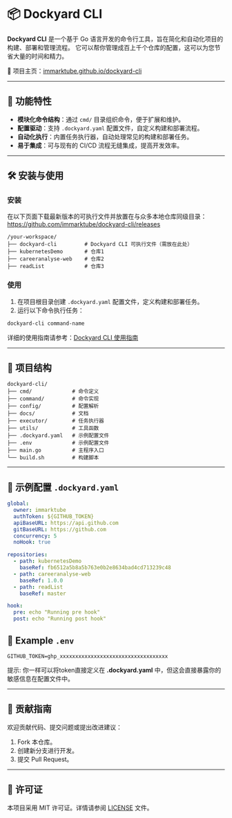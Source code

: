 # 📦 Dockyard CLI

**Dockyard CLI** 是一个基于 Go 语言开发的命令行工具，旨在简化和自动化项目的构建、部署和管理流程。
它可以帮你管理成百上千个仓库的配置，这可以为您节省大量的时间和精力。

🔗 项目主页：[immarktube.github.io/dockyard-cli](https://immarktube.github.io/dockyard-cli/)

---

## 🚀 功能特性

- **模块化命令结构**：通过 `cmd/` 目录组织命令，便于扩展和维护。
- **配置驱动**：支持 `.dockyard.yaml` 配置文件，自定义构建和部署流程。
- **自动化执行**：内置任务执行器，自动处理常见的构建和部署任务。
- **易于集成**：可与现有的 CI/CD 流程无缝集成，提高开发效率。

---

## 🛠️ 安装与使用

### 安装

在以下页面下载最新版本的可执行文件并放置在与众多本地仓库同级目录： 
https://github.com/immarktube/dockyard-cli/releases
```
/your-workspace/
├── dockyard-cli         # Dockyard CLI 可执行文件（需放在此处）
├── kubernetesDemo       # 仓库1
├── careeranalyse-web    # 仓库2
├── readList             # 仓库3
```

### 使用

1. 在项目根目录创建 `.dockyard.yaml` 配置文件，定义构建和部署任务。
2. 运行以下命令执行任务：

```bash
dockyard-cli command-name
```

详细的使用指南请参考：[Dockyard CLI 使用指南](https://github.com/immarktube/dockyard-cli/wiki)

---

## 📁 项目结构

```
dockyard-cli/
├── cmd/             # 命令定义
├── command/         # 命令实现
├── config/          # 配置解析
├── docs/            # 文档
├── executor/        # 任务执行器
├── utils/           # 工具函数
├── .dockyard.yaml   # 示例配置文件
├── .env             # 示例配置文件
├── main.go          # 主程序入口
└── build.sh         # 构建脚本
```

---

## 📄 示例配置 `.dockyard.yaml`

```yaml
global:
  owner: immarktube
  authToken: ${GITHUB_TOKEN}
  apiBaseURL: https://api.github.com
  gitBaseURL: https://github.com
  concurrency: 5
  noHook: true

repositories:
  - path: kubernetesDemo
    baseRef: fb6512a5b8a5b763e0b2e8634bad4cd713239c48
  - path: careeranalyse-web
    baseRef: 1.0.0
  - path: readList
    baseRef: master

hook:
  pre: echo "Running pre hook"
  post: echo "Running post hook"
```

## 📄 Example `.env`

```env
GITHUB_TOKEN=ghp_xxxxxxxxxxxxxxxxxxxxxxxxxxxxxxxxxxx
```
提示: 你一样可以将token直接定义在 **.dockyard.yaml** 中，但这会直接暴露你的敏感信息在配置文件中。

---

## 🤝 贡献指南

欢迎贡献代码、提交问题或提出改进建议：

1. Fork 本仓库。
2. 创建新分支进行开发。
3. 提交 Pull Request。

---

## 📄 许可证

本项目采用 MIT 许可证。详情请参阅 [LICENSE](https://github.com/immarktube/dockyard-cli/blob/main/LICENSE) 文件。
